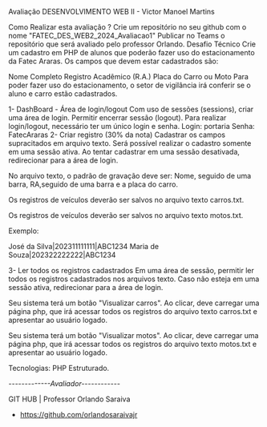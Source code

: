 Avaliação DESENVOLVIMENTO WEB II - Victor Manoel Martins 

Como Realizar esta avaliação ?
Crie um repositório no seu github com o nome "FATEC_DES_WEB2_2024_Avaliacao1"
Publicar no Teams o repositório que será avaliado pelo professor Orlando.
Desafio Técnico
Crie um cadastro em PHP de alunos que poderão fazer uso do estacionamento da Fatec Araras. Os campos que devem estar cadastrados são:

Nome Completo
Registro Acadêmico (R.A.)
Placa do Carro ou Moto
Para poder fazer uso do estacionamento, o setor de vigilância irá conferir se o aluno e carro estão cadastrados.


1- DashBoard - Área de login/logout
Com uso de sessões (sessions), criar uma área de login. Permitir encerrar sessão (logout). Para realizar login/logout, necessário ter um único login e senha.
Login: portaria
Senha: FatecAraras
2- Criar registro (30% da nota)
Cadastrar os campos supracitados em arquivo texto. Será possível realizar o cadastro somente em uma sessão ativa. Ao tentar cadastrar em uma sessão desativada, redirecionar para a área de login.

No arquivo texto, o padrão de gravação deve ser: Nome, seguido de uma barra, RA,seguido de uma barra e a placa do carro.

Os registros de veículos deverão ser salvos no arquivo texto carros.txt.

Os registros de veículos deverão ser salvos no arquivo texto motos.txt.

Exemplo:

José da Silva|202311111111|ABC1234
Maria de Souza|202322222222|ABC1234


3- Ler todos os registros cadastrados
Em uma área de sessão, permitir ler todos os registros cadastrados nos arquivos texto. Caso não esteja em uma sessão ativa, redirecionar para a área de login.

Seu sistema terá um botão "Visualizar carros". Ao clicar, deve carregar uma página php, que irá acessar todos os registros do arquivo texto carros.txt e apresentar ao usuário logado.

Seu sistema terá um botão "Visualizar motos". Ao clicar, deve carregar uma página php, que irá acessar todos os registros do arquivo texto motos.txt e apresentar ao usuário logado.

Tecnologias: PHP Estruturado.

*-------------Avaliador------------*

GIT HUB | Professor Orlando Saraiva
- https://github.com/orlandosaraivajr
